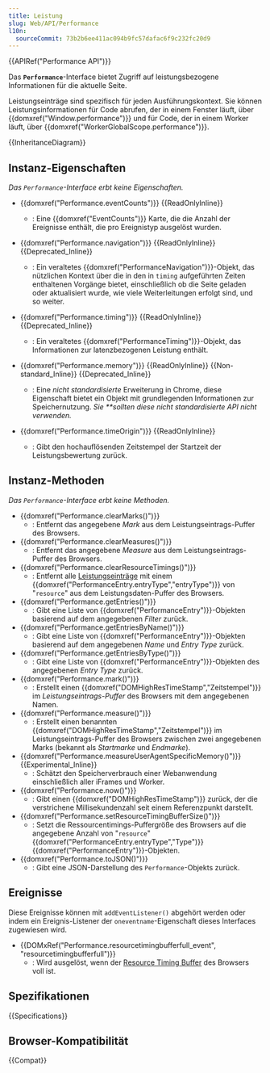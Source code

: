 ```yaml
---
title: Leistung
slug: Web/API/Performance
l10n:
  sourceCommit: 73b2b6ee411ac094b9fc57dafac6f9c232fc20d9
---
```


{{APIRef("Performance API")}}

Das **`Performance`**-Interface bietet Zugriff auf leistungsbezogene Informationen für die aktuelle Seite.

Leistungseinträge sind spezifisch für jeden Ausführungskontext. Sie können Leistungsinformationen für Code abrufen, der in einem Fenster läuft, über {{domxref("Window.performance")}} und für Code, der in einem Worker läuft, über {{domxref("WorkerGlobalScope.performance")}}.

{{InheritanceDiagram}}

## Instanz-Eigenschaften

_Das `Performance`-Interface erbt keine Eigenschaften._

- {{domxref("Performance.eventCounts")}} {{ReadOnlyInline}}

  - : Eine {{domxref("EventCounts")}} Karte, die die Anzahl der Ereignisse enthält, die pro Ereignistyp ausgelöst wurden.

- {{domxref("Performance.navigation")}} {{ReadOnlyInline}} {{Deprecated_Inline}}

  - : Ein veraltetes {{domxref("PerformanceNavigation")}}-Objekt, das nützlichen Kontext über die in den in `timing` aufgeführten Zeiten enthaltenen Vorgänge bietet, einschließlich ob die Seite geladen oder aktualisiert wurde, wie viele Weiterleitungen erfolgt sind, und so weiter.

- {{domxref("Performance.timing")}} {{ReadOnlyInline}} {{Deprecated_Inline}}

  - : Ein veraltetes {{domxref("PerformanceTiming")}}-Objekt, das Informationen zur latenzbezogenen Leistung enthält.

- {{domxref("Performance.memory")}} {{ReadOnlyInline}} {{Non-standard_Inline}} {{Deprecated_Inline}}
  - : Eine _nicht standardisierte_ Erweiterung in Chrome, diese Eigenschaft bietet ein Objekt mit grundlegenden Informationen zur Speichernutzung. _Sie **sollten diese nicht standardisierte API nicht verwenden._
- {{domxref("Performance.timeOrigin")}} {{ReadOnlyInline}}
  - : Gibt den hochauflösenden Zeitstempel der Startzeit der Leistungsbewertung zurück.

## Instanz-Methoden

_Das `Performance`-Interface erbt keine Methoden._

- {{domxref("Performance.clearMarks()")}}
  - : Entfernt das angegebene _Mark_ aus dem Leistungseintrags-Puffer des Browsers.
- {{domxref("Performance.clearMeasures()")}}
  - : Entfernt das angegebene _Measure_ aus dem Leistungseintrags-Puffer des Browsers.
- {{domxref("Performance.clearResourceTimings()")}}
  - : Entfernt alle [Leistungseinträge](/de/docs/Web/API/PerformanceEntry) mit einem {{domxref("PerformanceEntry.entryType","entryType")}} von "`resource`" aus dem Leistungsdaten-Puffer des Browsers.
- {{domxref("Performance.getEntries()")}}
  - : Gibt eine Liste von {{domxref("PerformanceEntry")}}-Objekten basierend auf dem angegebenen _Filter_ zurück.
- {{domxref("Performance.getEntriesByName()")}}
  - : Gibt eine Liste von {{domxref("PerformanceEntry")}}-Objekten basierend auf dem angegebenen _Name_ und _Entry Type_ zurück.
- {{domxref("Performance.getEntriesByType()")}}
  - : Gibt eine Liste von {{domxref("PerformanceEntry")}}-Objekten des angegebenen _Entry Type_ zurück.
- {{domxref("Performance.mark()")}}
  - : Erstellt einen {{domxref("DOMHighResTimeStamp","Zeitstempel")}} im _Leistungseintrags-Puffer_ des Browsers mit dem angegebenen Namen.
- {{domxref("Performance.measure()")}}
  - : Erstellt einen benannten {{domxref("DOMHighResTimeStamp","Zeitstempel")}} im Leistungseintrags-Puffer des Browsers zwischen zwei angegebenen Marks (bekannt als _Startmarke_ und _Endmarke_).
- {{domxref("Performance.measureUserAgentSpecificMemory()")}} {{Experimental_Inline}}
  - : Schätzt den Speicherverbrauch einer Webanwendung einschließlich aller iFrames und Worker.
- {{domxref("Performance.now()")}}
  - : Gibt einen {{domxref("DOMHighResTimeStamp")}} zurück, der die verstrichene Millisekundenzahl seit einem Referenzpunkt darstellt.
- {{domxref("Performance.setResourceTimingBufferSize()")}}
  - : Setzt die Ressourcentimings-Puffergröße des Browsers auf die angegebene Anzahl von "`resource`" {{domxref("PerformanceEntry.entryType","Type")}} {{domxref("PerformanceEntry")}}-Objekten.
- {{domxref("Performance.toJSON()")}}
  - : Gibt eine JSON-Darstellung des `Performance`-Objekts zurück.

## Ereignisse

Diese Ereignisse können mit `addEventListener()` abgehört werden oder indem ein Ereignis-Listener der `oneventname`-Eigenschaft dieses Interfaces zugewiesen wird.

- {{DOMxRef("Performance.resourcetimingbufferfull_event", "resourcetimingbufferfull")}}
  - : Wird ausgelöst, wenn der [Resource Timing Buffer](/de/docs/Web/API/Performance/setResourceTimingBufferSize) des Browsers voll ist.

## Spezifikationen

{{Specifications}}

## Browser-Kompatibilität

{{Compat}}
